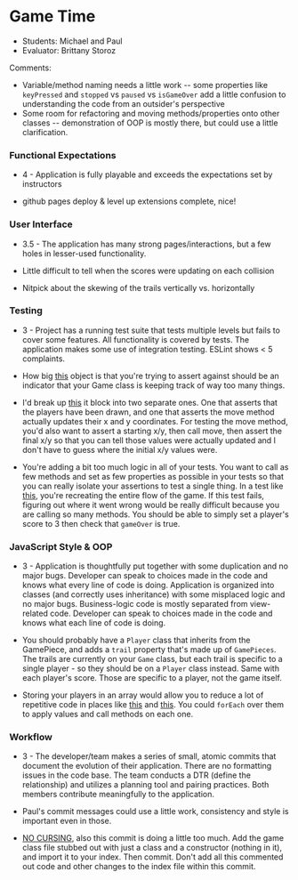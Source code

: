 # Game Time
* Students: Michael and Paul
* Evaluator: Brittany Storoz

Comments:
* Variable/method naming needs a little work -- some properties like `keyPressed` and `stopped` vs `paused` vs `isGameOver` add a little confusion to understanding the code from an outsider's perspective
* Some room for refactoring and moving methods/properties onto other classes -- demonstration of OOP is mostly there, but could use a little clarification.

### Functional Expectations

* 4 - Application is fully playable and exceeds the expectations set by instructors

* github pages deploy & level up extensions complete, nice!

### User Interface

* 3.5 - The application has many strong pages/interactions, but a few holes in lesser-used functionality.

* Little difficult to tell when the scores were updating on each collision

* Nitpick about the skewing of the trails vertically vs. horizontally


### Testing

* 3 - Project has a running test suite that tests multiple levels but fails to cover some features. All functionality is covered by tests. The application makes some use of integration testing. ESLint shows < 5 complaints.

* How big [this](https://github.com/michaelyons/game-time/blob/master/test/Game-test.js#L9-L60) object is that you're trying to assert against should be an indicator that your Game class is keeping track of way too many things.

* I'd break up [this](https://github.com/michaelyons/game-time/blob/master/test/Game-test.js#L26) it block into two separate ones. One that asserts that the players have been drawn, and one that asserts the move method actually updates their x and y coordinates. For testing the move method, you'd also want to assert a starting x/y, then call move, then assert the final x/y so that you can tell those values were actually updated and I don't have to guess where the initial x/y values were.

* You're adding a bit too much logic in all of your tests. You want to call as few methods and set as few properties as possible in your tests so that you can really isolate your assertions to test a single thing. In a test like [this](https://github.com/michaelyons/game-time/blob/master/test/Game-test.js#L233), you're recreating the entire flow of the game. If this test fails, figuring out where it went wrong would be really difficult because you are calling so many methods. You should be able to simply set a player's score to 3 then check that `gameOver` is true.

### JavaScript Style & OOP

* 3 - Application is thoughtfully put together with some duplication and no major bugs. Developer can speak to choices made in the code and knows what every line of code is doing. Application is organized into classes (and correctly uses inheritance) with some misplaced logic and no major bugs. Business-logic code is mostly separated from view-related code. Developer can speak to choices made in the code and knows what each line of code is doing.

* You should probably have a `Player` class that inherits from the GamePiece, and adds a `trail` property that's made up of `GamePieces`. The trails are currently on your `Game` class, but each trail is specific to a single player - so they should be on a `Player` class instead. Same with each player's score. Those are specific to a player, not the game itself.

* Storing your players in an array would allow you to reduce a lot of repetitive code in places like [this](https://github.com/michaelyons/game-time/blob/master/lib/Game.js#L26) and [this](https://github.com/michaelyons/game-time/blob/master/lib/Game.js#L102-L122). You could `forEach` over them to apply values and call methods on each one.

### Workflow

* 3 - The developer/team makes a series of small, atomic commits that document the evolution of their application. There are no formatting issues in the code base. The team conducts a DTR (define the relationship) and utilizes a planning tool and pairing practices. Both members contribute meaningfully to the application.

* Paul's commit messages could use a little work, consistency and style is important even in those. 

* [NO CURSING](https://github.com/michaelyons/game-time/commit/36ae3b11a39221d86a7791dd9a2948aec6f5f155), also this commit is doing a little too much. Add the game class file stubbed out with just a class and a constructor (nothing in it), and import it to your index. Then commit. Don't add all this commented out code and other changes to the index file within this commit.